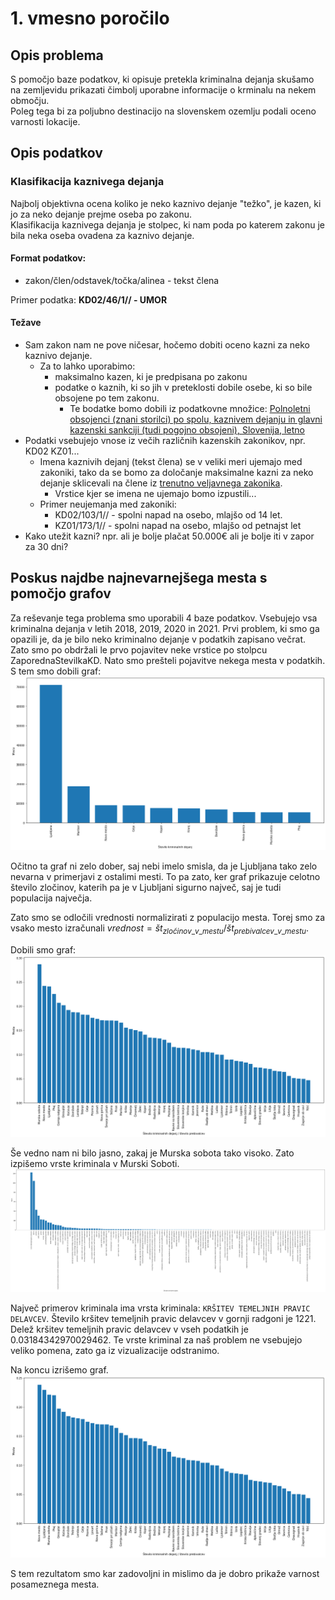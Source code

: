 # 1. vmesno poročilo

## Opis problema
S pomočjo baze podatkov, ki opisuje pretekla kriminalna dejanja skušamo na zemljevidu prikazati čimbolj uporabne informacije o krminalu na nekem območju.  
Poleg tega bi za poljubno destinacijo na slovenskem ozemlju podali oceno varnosti lokacije.

## Opis podatkov

### Klasifikacija kaznivega dejanja
Najbolj objektivna ocena koliko je neko kaznivo dejanje "težko", je kazen, ki jo za neko dejanje prejme oseba po zakonu.  
Klasifikacija kaznivega dejanja je stolpec, ki nam poda po katerem zakonu je bila neka oseba ovadena za kaznivo dejanje.
#### Format podatkov:
- zakon/člen/odstavek/točka/alinea - tekst člena

Primer podatka: **KD02/46/1// - UMOR**  
#### Težave
- Sam zakon nam ne pove ničesar, hočemo dobiti oceno kazni za neko kaznivo dejanje.
  - Za to lahko uporabimo:
    -  maksimalno kazen, ki je predpisana po zakonu
    -  podatke o kaznih, ki so jih v preteklosti dobile osebe, ki so bile obsojene po tem zakonu.
       -  Te bodatke bomo dobili iz podatkovne množice: [Polnoletni obsojenci (znani storilci) po spolu, kaznivem dejanju in glavni kazenski sankciji (tudi pogojno obsojeni), Slovenija, letno](https://podatki.gov.si/dataset/surs1360301s)
- Podatki vsebujejo vnose iz večih različnih kazenskih zakonikov, npr. KD02 KZ01...
  - Imena kaznivih dejanj (tekst člena) se v veliki meri ujemajo med zakoniki, tako da se bomo za določanje maksimalne kazni za neko dejanje sklicevali na člene iz [trenutno veljavnega zakonika](http://pisrs.si/Pis.web/pregledPredpisa?id=ZAKO5050).
    - Vrstice kjer se imena ne ujemajo bomo izpustili...
  - Primer neujemanja med zakoniki:
    - KD02/103/1// - spolni napad na osebo, mlajšo od 14 let.
    - KZ01/173/1// - spolni napad na osebo, mlajšo od petnajst let
- Kako utežit kazni? npr. ali je bolje plačat 50.000€ ali je bolje iti v zapor za 30 dni?

## Poskus najdbe najnevarnejšega mesta s pomočjo grafov
Za reševanje tega problema smo uporabili 4 baze podatkov. Vsebujejo vsa kriminalna dejanja v letih 2018, 2019, 2020 in 2021. Prvi problem, ki smo ga opazili je, da je bilo neko kriminalno dejanje v podatkih zapisano večrat. Zato smo po obdržali le prvo pojavitev neke vrstice po stolpcu ZaporednaStevilkaKD. Nato smo prešteli pojavitve nekega mesta v podatkih. S tem smo dobili graf:
<img src="./img/top10_crime_city_nofilter.png">

Očitno ta graf ni zelo dober, saj nebi imelo smisla, da je Ljubljana tako zelo nevarna v primerjavi z ostalimi mesti. To pa zato, ker graf prikazuje celotno število zločinov, katerih pa je v Ljubljani sigurno največ, saj je tudi populacija največja.

Zato smo se odločili vrednosti normalizirati z populacijo mesta. Torej smo za vsako mesto izračunali $vrednost=št_{zločinov\_ v\_mestu}/št_{prebivalcev\_v\_mestu}$.

Dobili smo graf:
<img src="./img/crime_norm0.png">

Še vedno nam ni bilo jasno, zakaj je Murska sobota tako visoko. Zato izpišemo vrste kriminala v Murski Soboti.
<img src="./img/crime_murska_sobota.png">

Največ primerov kriminala ima vrsta kriminala: `KRŠITEV TEMELJNIH PRAVIC DELAVCEV`. Število kršitev temeljnih pravic delavcev v gornji radgoni je 1221. Delež kršitev temeljnih pravic delavcev v vseh podatkih je 0.03184342970029462. Te vrste kriminal za naš problem ne vsebujejo veliko pomena, zato ga iz vizualizacije odstranimo.

Na koncu izrišemo graf.
<img src="./nevarnost_mest.png">

S tem rezultatom smo kar zadovoljni in mislimo da je dobro prikaže varnost posameznega mesta.
